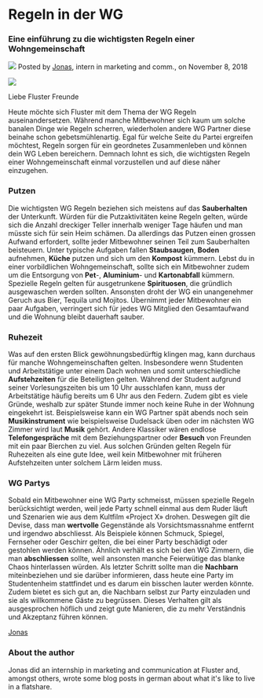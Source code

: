 # Regeln in der WG
### Eine einführung zu die wichtigsten Regeln einer Wohngemeinschaft
![](/assets/blog/img/editor/jonas.png?raw=true) Posted by [Jonas](mailto:info@fluster.io), intern in marketing and comm., on November 8, 2018

![](/assets/blog/img/post/wg-regeln.jpg?raw=true)

Liebe Fluster Freunde

Heute möchte sich Fluster mit dem Thema der WG Regeln auseinandersetzen. Während manche Mitbewohner sich kaum um solche banalen Dinge wie Regeln scherren, wiederholen andere WG Partner diese beinahe schon gebetsmühlenartig. Egal für welche Seite du Partei ergreifen möchtest, Regeln sorgen für ein geordnetes Zusammenleben und können dein WG Leben bereichern. Demnach lohnt es sich, die wichtigsten Regeln einer Wohngemeinschaft einmal vorzustellen und auf diese näher einzugehen.

### Putzen
Die wichtigsten WG Regeln beziehen sich meistens auf das **Sauberhalten** der Unterkunft. Würden für die Putzaktivitäten keine Regeln gelten, würde sich die Anzahl dreckiger Teller innerhalb weniger Tage häufen und man müsste sich für sein Heim schämen. Da allerdings das Putzen einen grossen Aufwand erfordert, sollte jeder Mitbewohner seinen Teil zum Sauberhalten beisteuern. Unter typische Aufgaben fallen **Staubsaugen**, **Boden** aufnehmen, **Küche** putzen und sich um den **Kompost** kümmern. Lebst du in einer vorbildlichen Wohngemeinschaft, sollte sich ein Mitbewohner zudem um die Entsorgung von **Pet**-, **Aluminium**- und **Kartonabfall** kümmern. Spezielle Regeln gelten für ausgetrunkene **Spirituosen**, die gründlich ausgewaschen werden sollten. Ansonsten droht der WG ein unangenehmer Geruch aus Bier, Tequila und Mojitos. Übernimmt jeder Mitbewohner ein paar Aufgaben, verringert sich für jedes WG Mitglied den Gesamtaufwand und die Wohnung bleibt dauerhaft sauber.

### Ruhezeit
Was auf den ersten Blick gewöhnungsbedürftig klingen mag, kann durchaus für manche Wohngemeinschaften gelten. Insbesondere wenn Studenten und Arbeitstätige unter einem Dach wohnen und somit unterschiedliche **Aufstehzeiten** für die Beteiligten gelten. Während der Student aufgrund seiner Vorlesungszeiten bis um 10 Uhr ausschlafen kann, muss der Arbeitstätige häufig bereits um 6 Uhr aus den Federn. Zudem gibt es viele Gründe, weshalb zur später Stunde immer noch keine Ruhe in der Wohnung eingekehrt ist. Beispielsweise kann ein WG Partner spät abends noch sein **Musikinstrument** wie beispielsweise Dudelsack üben oder im nächsten WG Zimmer wird laut **Musik** gehört. Andere Klassiker wären endlose **Telefongespräche** mit dem Beziehungspartner oder **Besuch** von Freunden mit ein paar Bierchen zu viel. Aus solchen Gründen gelten Regeln für Ruhezeiten als eine gute Idee, weil kein Mitbewohner mit früheren Aufstehzeiten unter solchem Lärm leiden muss.

### WG Partys
Sobald ein Mitbewohner eine WG Party schmeisst, müssen spezielle Regeln berücksichtigt werden, weil jede Party schnell einmal aus dem Ruder läuft und Szenarien wie aus dem Kultfilm «Project X» drohen. Deswegen gilt die Devise, dass man **wertvolle** Gegenstände als Vorsichtsmassnahme entfernt und irgendwo abschliesst. Als Beispiele können Schmuck, Spiegel, Fernseher oder Geschirr gelten, die bei einer Party beschädigt oder gestohlen werden können. Ähnlich verhält es sich bei den WG Zimmern, die man **abschliessen** sollte, weil ansonsten manche Feierwütige das blanke Chaos hinterlassen würden. Als letzter Schritt sollte man die **Nachbarn** miteinbeziehen und sie darüber informieren, dass heute eine Party im Studentenheim stattfindet und es darum ein bisschen lauter werden könnte. Zudem bietet es sich gut an, die Nachbarn selbst zur Party einzuladen und sie als willkommene Gäste zu begrüssen. Dieses Verhalten gilt als ausgesprochen höflich und zeigt gute Manieren, die zu mehr Verständnis und Akzeptanz führen können.

[Jonas](mailto:info@fluster.io)

### About the author

Jonas did an internship in marketing and communication at Fluster and, amongst others, wrote some blog posts in german about what it's like to live in a flatshare.
